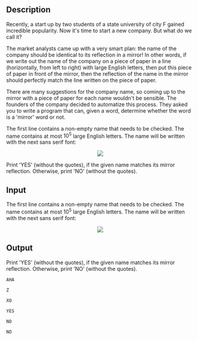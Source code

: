 ## Description

<div><p>Recently, a start up by two students of a state university of city F gained incredible popularity. Now it's time to start a new company. But what do we call it?</p><p>The market analysts came up with a very smart plan: the name of the company should be identical to its reflection in a mirror! In other words, if we write out the name of the company on a piece of paper in a line (horizontally, from left to right) with large English letters, then put this piece of paper in front of the mirror, then the reflection of the name in the mirror should perfectly match the line written on the piece of paper.</p><p>There are many suggestions for the company name, so coming up to the mirror with a piece of paper for each name wouldn't be sensible. The founders of the company decided to automatize this process. They asked you to write a program that can, given a word, determine whether the word is a 'mirror' word or not.</p></div><div class="input-specification"><p>The first line contains a non-empty name that needs to be checked. The name contains at most <span class="tex-span">10<sup class="upper-index">5</sup></span> large English letters. The name will be written with the next sans serif font: </p><center><img class="tex-graphics" src="file://sgpbBeZo.png" style="max-width: 100.0%;max-height: 100.0%;"></center></div><div class="output-specification"><p>Print '<span class="tex-font-style-tt">YES</span>' (without the quotes), if the given name matches its mirror reflection. Otherwise, print '<span class="tex-font-style-tt">NO</span>' (without the quotes).</p></div>

## Input

<p>The first line contains a non-empty name that needs to be checked. The name contains at most <span class="tex-span">10<sup class="upper-index">5</sup></span> large English letters. The name will be written with the next sans serif font: </p><center><img class="tex-graphics" src="file://sgpbBeZo.png" style="max-width: 100.0%;max-height: 100.0%;"></center>

## Output

<p>Print '<span class="tex-font-style-tt">YES</span>' (without the quotes), if the given name matches its mirror reflection. Otherwise, print '<span class="tex-font-style-tt">NO</span>' (without the quotes).</p>





```input1
AHA

```




```input2
Z

```




```input3
XO

```




```output1
YES

```




```output2
NO

```




```output3
NO

```


